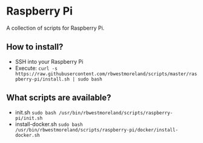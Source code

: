 # Raspberry Pi
A collection of scripts for Raspberry Pi.

## How to install?
- SSH into your Raspberry Pi
- Execute: `curl -s https://raw.githubusercontent.com/rbwestmoreland/scripts/master/raspberry-pi/install.sh | sudo bash`

## What scripts are available?
- init.sh `sudo bash /usr/bin/rbwestmoreland/scripts/raspberry-pi/init.sh`
- install-docker.sh `sudo bash /usr/bin/rbwestmoreland/scripts/raspberry-pi/docker/install-docker.sh`
